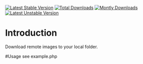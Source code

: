 [![Latest Stable Version](https://poser.pugx.org/samundra/remotefiledownloader/v/stable.png)](https://packagist.org/packages/samundra/remotefiledownloader) [![Total Downloads](https://poser.pugx.org/samundra/remotefiledownloader/downloads.png)](https://packagist.org/packages/samundra/remotefiledownloader) [![Montly Downloads](https://poser.pugx.org/samundra/remotefiledownloader/d/monthly.png)](https://packagist.org/packages/samundra/remotefiledownloader) [![Latest Unstable Version](https://poser.pugx.org/samundra/remotefiledownloader/v/unstable.png)](https://packagist.org/packages/samundra/remotefiledownloader)

# Introduction

Download remote images to your local folder.

#Usage
see example.php